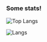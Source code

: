 ### Some stats!
![Top Langs](https://github-readme-stats.vercel.app/api/top-langs/?username=anuraghazra&layout=compact&theme=radical)<br>

![Langs](https://github-readme-stats.vercel.app/api?username=antaww&show_icons=true&theme=radical&count_private=true)

